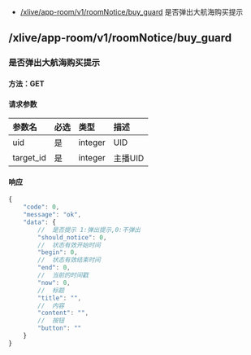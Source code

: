 <!-- package=live.approom.v1 -->
- [/xlive/app-room/v1/roomNotice/buy_guard](#xliveapp-roomv1roomNoticebuy_guard)  是否弹出大航海购买提示

## /xlive/app-room/v1/roomNotice/buy_guard
### 是否弹出大航海购买提示

#### 方法：GET

#### 请求参数

|参数名|必选|类型|描述|
|:---|:---|:---|:---|
|uid|是|integer| UID|
|target_id|是|integer| 主播UID|

#### 响应

```javascript
{
    "code": 0,
    "message": "ok",
    "data": {
        //  是否提示 1:弹出提示,0:不弹出
        "should_notice": 0,
        //  状态有效开始时间
        "begin": 0,
        //  状态有效结束时间
        "end": 0,
        //  当前的时间戳
        "now": 0,
        //  标题
        "title": "",
        //  内容
        "content": "",
        //  按钮
        "button": ""
    }
}
```

